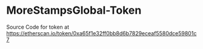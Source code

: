 # MoreStampsGlobal-Token
Source Code for token at https://etherscan.io/token/0xa65f1e32ff0bb8d6b7829eceaf5580dce59801c7
